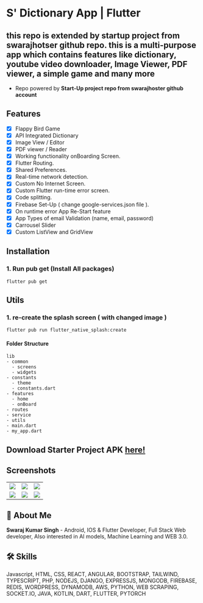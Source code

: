 # S' Dictionary App | Flutter
## this repo is extended by startup project from swarajhotser github repo. this is a multi-purpose app which contains features like dictionary, youtube video downloader, Image Viewer, PDF viewer, a simple game and many more

- Repo powered by **Start-Up project repo from swarajhoster github account**

## Features
- [x] Flappy Bird Game
- [x] API Integrated Dictionary
- [x] Image View / Editor
- [x] PDF viewer / Reader
- [x] Working functionality onBoarding Screen.
- [x] Flutter Routing.
- [x] Shared Preferences.
- [x] Real-time network detection.
- [x] Custom No Internet Screen.
- [x] Custom Flutter run-time error screen.
- [x] Code splitting.
- [x] Firebase Set-Up ( change google-services.json file ).
- [x] On runtime error App Re-Start feature
- [x] App Types of email Validation (name, email, password)
- [x] Carrousel Slider
- [x] Custom ListView and GridView

## Installation

### 1. Run pub get (Install All packages)

```
flutter pub get
```

## Utils

### 1. re-create the splash screen ( with changed image )

```
flutter pub run flutter_native_splash:create
```

#### Folder Structure

```
lib
- common
  - screens
  - widgets
- constants
  - theme
  - constants.dart
- features
  - home
  - onBoard
- routes
- service
- utils
- main.dart
- my_app.dart
```


## **Download Starter Project APK [here!](https://drive.google.com/file/d/1ckdrXa_kv703Sw-tlXXDwmPj6TSMc5C3/view?usp=sharing)**

## Screenshots

|  |  |  |
| :---:  | :---:  | :---:  |
| ![](https://res.cloudinary.com/dcz4ttqrs/image/upload/v1683288333/Screenshot_1683288190_r10jw6.png) | ![](https://res.cloudinary.com/dcz4ttqrs/image/upload/v1683288330/Screenshot_1683288230_rnpimx.png) | ![](https://res.cloudinary.com/dcz4ttqrs/image/upload/v1683288333/Screenshot_1683288251_ru748s.png) 
| ![](https://res.cloudinary.com/dcz4ttqrs/image/upload/v1683288334/Screenshot_1683288263_nm9qsx.png) | ![](https://res.cloudinary.com/dcz4ttqrs/image/upload/v1683288333/Screenshot_1683288280_dznga9.png) | ![](https://res.cloudinary.com/dcz4ttqrs/image/upload/v1683288330/Screenshot_1683288234_fr7zuc.png) 




## 🚀 About Me

**Swaraj Kumar Singh** - Android, IOS & Flutter Developer, Full Stack Web developer, Also interested in AI models, Machine Learning and WEB 3.0.


## 🛠 Skills
Javascript, HTML, CSS, REACT, ANGULAR, BOOTSTRAP, TAILWIND, TYPESCRIPT, PHP, NODEJS, DJANGO, EXPRESSJS, MONGODB, FIREBASE, REDIS, WORDPRESS, DYNAMODB, AWS, PYTHON, WEB SCRAPING, SOCKET.IO, JAVA, KOTLIN, DART, FLUTTER, PYTORCH
